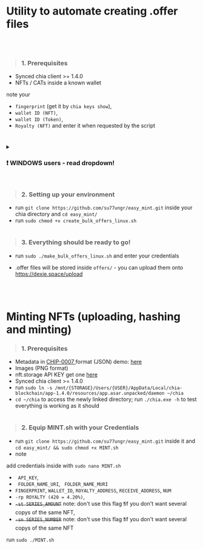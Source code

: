 <h1> Utility to automate creating .offer files</h1>
<br><br>

> <h3> 1. Prerequisites </h3>
 * Synced chia client >= 1.4.0 
 * NFTs / CATs inside a known wallet

note your 
 *  `fingerprint` (get it by  `chia keys show`), 
 *  `wallet ID (NFT)`, 
 *  `wallet ID (Token)`,
 *  `Royalty (NFT)` and enter it when requested by the script
 
<h1> </h1>

<details>
<summary><h3>  ❗ WINDOWS users - read dropdown! </h3> </summary>


 * Install <a href="https://www.microsoft.com/store/productId/9MSVKQC78PK6"> WSL </a> (Windows Subsystem for Linux) and enter chia directory
 * with WSL path should be: `/mnt/{STORAGE}/Users/{USER}/AppData/Local/chia-blockchain/app-1.4.0/resources/app.asar.unpacked/daemon`
 * to simplify this path, we can use symlinks
 * run `sudo ln -s /mnt/{STORAGE}/Users/{USER}/AppData/Local/chia-blockchain/app-1.4.0/resources/app.asar.unpacked/daemon ~/chia`
 * `cd ~/chia` to access the newly linked directory; run `./chia.exe -h` to test everything is working as it should 
 * use the *create_bulk_offers.sh* script for the next steps instead of create_bulk_offers_linux.sh❗


</details>
<br>

> <h3> 2. Setting up your environment</h3>

 * run `git clone https://github.com/su77ungr/easy_mint.git` inside your chia directory and `cd easy_mint/`
 * run `sudo chmod +x create_bulk_offers_linux.sh`

 
<h1> </h1>

> <h3> 3. Everything should be ready to go!</h3>


 * run `sudo ./make_bulk_offers_linux.sh` and enter your credentials 
 
 * .offer files will be stored inside `offers/` - you can upload them onto https://dexie.space/upload
 
 <br><br>











<h1> Minting NFTs (uploading, hashing and minting) </h1>
 
 > <h3> 1. Prerequisites </h3>
 * Metadata in <a href="https://github.com/Chia-Network/chips/blob/dc2e294b489ca0201a8e0f5ee9310650106bf7d2/assets/chip-0007/example.json"> CHIP-0007 </a> format (JSON) demo: <a href="https://raw.githubusercontent.com/bricksofchia/NFT1_metadata/main/metadata69.json"> here  </a>
 * Images (PNG format)
 * nft.storage API KEY get one <a href="https://nft.storage/"> here </a>
 * Synced chia client >= 1.4.0 
 * run `sudo ln -s /mnt/{STORAGE}/Users/{USER}/AppData/Local/chia-blockchain/app-1.4.0/resources/app.asar.unpacked/daemon ~/chia`
 * `cd ~/chia` to access the newly linked directory; run `./chia.exe -h` to test everything is working as it should 
 
 <h1></h1>
 
 > <h3> 2. Equip MINT.sh with your Credentials </h3>
 * run `git clone https://github.com/su77ungr/easy_mint.git` inside it and `cd easy_mint/ && sudo chmod +x MINT.sh`
 * note 
 
add credentials inside with `sudo nano MINT.sh`
 *  ` API_KEY`,  
 *  ` FOLDER_NAME_URI`, ` FOLDER_NAME_MURI`
 *  `FINGERPRINT`,  `WALLET_ID`,  `ROYALTY_ADDRESS`,   `RECEIVE_ADDRESS`,  `NUM`
 *  `-rp ROYALTY (420 = 4.20%)`,
 * ~~`-st SERIES_AMOUNT`~~ note: don't use this flag ❗if you don't want several copys of the same NFT,
 * ~~`-sn SERIES_NUMBER`~~ note: don't use this flag ❗if you don't want several copys of the same NFT

run `sudo ./MINT.sh`


<br><br>
 
 
